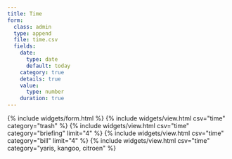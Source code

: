 ```yaml
---
title: Time
form:
  class: admin
  type: append
  file: time.csv
  fields:
    date:
      type: date
      default: today
    category: true
    details: true
    value:
      type: number
    duration: true
---
```

{% include widgets/form.html %}
{% include widgets/view.html csv="time" category="trash" %}
{% include widgets/view.html csv="time" category="briefing" limit="4" %}
{% include widgets/view.html csv="time" category="bill" limit="4" %}
{% include widgets/view.html csv="time" category="yaris, kangoo, citroen" %}

<style>
td[data-value='briefing']{color:var(--color-green)}
td[data-value='bill']{color:var(--color-orange)}
td[data-value='trash']{color:var(--fg-muted)}
</style>